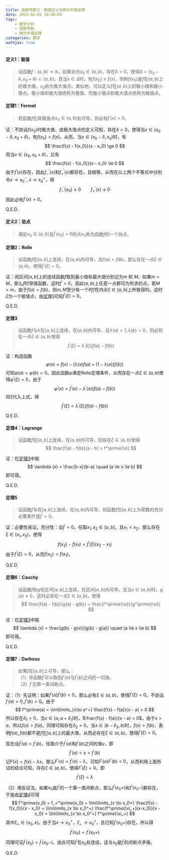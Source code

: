 ```yaml
---
title: 函数导数三：极值定义与微分中值定理
date: 2021-02-01 19:39:05
tags:
    - 数学分析
    - 函数导数
    - 微分中值定理
categories: 数学
mathjax: true
---
```


#### 定义1：极值
> 设函数$f: (a,b) \to \mathbb{R}$，如果对点$x_0 \in (a, b)$，存在$\delta > 0$，使得$\Delta = (x_0 - \delta, x_0 + \delta) \subset (a,b)$，且当$x \in \Delta$时，有$f(x_0) \ge f(x)$，则称$f(x_0)$是$f$在$(a,b)$上的极大值，$x_0$称为极大值点。类似地，可以定义$f$在$(a,b)$上的极小值和极小值点。极小值和极大值统称为极值，而极小值点和极大值点统称为极值点。

<!--more-->


#### 定理1：Fermat
> 若函数$f$在其极值点$x_0 \in (a,b)$处可导，则必有$f^\prime(x) = 0$。

证：不妨设$f(x_0)$时极大值，由极大值点的定义可知，存在$\delta > 0$，使得当$x \in (x_0 - \delta, x_0 + \delta)$，有$f(x_0) > f(x)$。从而，当$x \in (x_0 - \delta, x_0)$时，有
$$
    \frac{f(x) - f(x_0)}{x - x_0} \ge 0
$$
而当$x \in (x_0, x_0+\delta)$，又有
$$
    \frac{f(x) - f(x_0)}{x - x_0} \le 0
$$
由于$f^\prime(x)$存在，因此$f_-^{\prime}(x)$和$f_+^{\prime}(x)$都存在，且相等。从而在以上两个不等式中分别令$x \to x_0^-, x \to x_0^+$，得
$$
    f_-^{\prime}(x_0) \ge 0 \qquad f_+^{\prime}(x) \le 0
$$
因此必有$f^\prime(x) = 0$。

Q.E.D.

#### 定义2：驻点
> 满足$x_0 \in (a,b)$且$f^\prime(x_0) = 0$的点$x_0$称为函数$f$的一个驻点。

#### 定理2：Rolle
> 设函数$f$在$[a,b]$上连续，在$(a,b)$内可导，且$f(a) = f(b)$，那么存在一点$\xi \in (a,b)$，使得$f^\prime(\xi) = 0$。

证：闭区间$[a,b]$上的连续函数$f$取到最小值和最大值分别记为$m$ 和 $M$。如果$m = M$，那么$f$时常值函数，这时$f^\prime = 0$，因此$(a,b)$上任意一点都可为所求的点。若$M > m$，由于$f(a) = f(b)$，则$m, M$至少有一个时$f$在内点$\xi \in (a,b)$上所取得的。这时$\xi$为一个极值点，由[定理1](https://gamersover.github.io/2021/02/01/%E5%87%BD%E6%95%B0%E5%AF%BC%E6%95%B03/#%E5%AE%9A%E7%90%861%EF%BC%9AFermat)可知$f^\prime(\xi) = 0$。

Q.E.D.


#### 定理3
> 设函数$f$与$\lambda$在$[a,b]$上连续，在$(a,b)$内可导，且$\lambda(a) = 1,\lambda(b) = 0$，则必存在一点$\xi \in (a,b)$使得
$$
    f^\prime(\xi) = \lambda^\prime(\xi)(f(a) - f(b))
$$

证：构造函数
$$
    \varphi(x) = f(x) - (\lambda(x)f(a) + (1 - \lambda(x))f(b))
$$
可知$\varphi(a) = \varphi(b) = 0$。因此函数$\varphi$满足Rolle定理条件，从而存在一点$\xi \in (a,b)$使得$\varphi^{\prime}(\xi) = 0$，由于
$$
    \varphi^\prime(x) = f^\prime(x) - \lambda^\prime(x)(f(a) - f(b))
$$
将$\xi$代入上式，得
$$
    f^\prime(\xi) = \lambda^\prime(\xi)(f(a) - f(b))
$$

Q.E.D.

#### 定理4：Lagrange
> 设函数$f$在$[a,b]$上连续，在$(a,b)$内可导，则存在$\xi \in (a,b)$使得
$$
    \frac{f(a) - f(b)}{a - b} = f^\prime(\xi)
$$

证：在[定理3](https://gamersover.github.io/2021/02/01/%E5%87%BD%E6%95%B0%E5%AF%BC%E6%95%B03/#%E5%AE%9A%E7%90%863)中取
$$
    \lambda (x) = \frac{b-x}{b-a} \quad (a \le x \le b)
$$
即可得。
 
Q.E.D.

#### 定理5
> 设函数$f$与在$[a,b]$上连续，在$(a,b)$内可导，则函数$f$在$[a,b]$上为常数的充分必要条件是$f^\prime = 0$。

证：必要性易证。充分性：设$f^\prime = 0$，任取$x_1,x_2 \in [a,b]$，且$x_1 < x_2$，那么存在$\xi \in (x_1,x_2)$，使得
$$
    f(x_2) - f(x_1) = f^\prime(\xi) (x_2 - x_1)
$$
由于$f^\prime(\xi) = 0$，从而$f(x_2) = f(x_1)$。

Q.E.D.

#### 定理6：Cauchy
> 设函数$f$和$g$在区间$[a,b]$上连续，在区间$(a,b)$内可导，且当$x \in (a,b)$时，$g^\prime(x) \ne 0$，这时必存在一点$\xi \in (a,b)$，使得
$$
    \frac{f(a) - f(b)}{g(a) - g(b)} = \frac{f^\prime(\xi)}{g^\prime(\xi)}
$$

证：在[定理3](https://gamersover.github.io/2021/02/01/%E5%87%BD%E6%95%B0%E5%AF%BC%E6%95%B03/#%E5%AE%9A%E7%90%863)中取
$$
    \lambda (x) = \frac{g(b) - g(x)}{g(b) - g(a)} \quad (a \le x \le b)
$$
即可得。

Q.E.D.


#### 定理7：Darboux
> 如果$f$在$[a,b]$上可导，那么： <br/>
（1）导函数$f^\prime$可以取到$f^\prime(a)$与$f^\prime(b)$之间的一切值。<br/>
（2）$f^\prime$无第一类间断点。

证：（1）先证明：如果$f^\prime(a)f^\prime(b) < 0$，那么必有$\xi \in (a,b)$，使得$f^\prime(\xi) = 0$。不妨设$f^\prime(a) > 0, f^\prime(b) < 0$。由于
$$
    f^\prime(a) = \lim\limits_{x\to a^+} \frac{f(x) - f(a)}{x - a} > 0
$$
所以存在$\delta_1 > 0$，当$x \in (a, a+\delta_1)$时，$\frac{f(x) - f(a)}{x - a} > 0$，由于$x > a$，所以$f(x) > f(a)$。同理可知存在$\delta_2 > 0$，当$x \in (b - \delta_2, b)$时，$f(x) > f(b)$，表明$f(a),f(b)$都不是$f$在$[a,b]$上的最大值，从而必存在$\xi \in (a,b)$，使得$f^\prime(\xi) = 0$。

现在设$f^\prime(a) < f^\prime(b)$，任取介于$f^\prime(a)$和$f^\prime(b)$之间的值$\gamma$，即
$$
    f^\prime(a) < \gamma < f^\prime(b)
$$
记$F(x) = f(x) - \lambda x$，那么$F^\prime(x) = f^\prime(x) - \lambda$，可知$F^\prime(a)F^\prime(b) < 0$，从而利用上面所证的结论可知，存在$\xi \in (a,b)$，使得$F^\prime(\xi) = 0$，即
$$
    f^\prime(\xi) = \lambda
$$

（2）用反证法。如果$x_0$是$f^\prime$的一个第一类间断点，那么$f^\prime(x_0+)$和$f^\prime(x_0-)$都存在，于是由[定理4](https://gamersover.github.io/2021/02/01/%E5%87%BD%E6%95%B0%E5%AF%BC%E6%95%B03/#%E5%AE%9A%E7%90%864%EF%BC%9ALagrange)可得
$$
    f^\prime(x_0) = f_+^\prime(x_0) = \lim\limits_{x \to x_0+} \frac{f(x) - f(x_0)}{x - x_0} = \lim\limits_{x \to x_0^+} \frac{f^\prime(\xi_+)(x-x_0)}{x - x_0}  = \lim\limits_{x \to x_0^+} f^\prime(\xi_+)
$$
其中$\xi_+ \in (x_0, x)$。由于当$x \to x_0^+$，$\xi_+ \to x_0^+$，且已知$f^\prime(x_0+)$存在，所以得
$$
    f^\prime(x_0) = f^\prime(x_0+)
$$
同理可证$f^\prime(x_0) = f^\prime(x_0-)$。由此可知$f^\prime$在$x_0$处连续，这与$x_0$是$f^\prime$的间断点矛盾。

Q.E.D.
